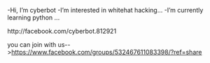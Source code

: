 -Hi, I’m cyberbot
-I’m interested in whitehat hacking...
-I’m currently learning python ...


<!---
cyberbot is a ✨ special ✨ repository because its `README.md` (this file) appears on your GitHub profile.
You can click the Preview link to take a look at your changes.
--->http://facebook.com/cyberbot.812921
you can join with us-->https://www.facebook.com/groups/532467611083398/?ref=share
